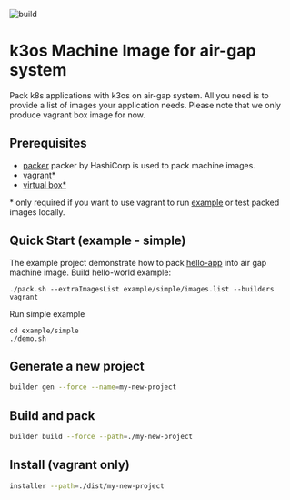 ![build](https://github.com/zodiac1214/kcap/workflows/Go/badge.svg)
# k3os Machine Image for air-gap system

Pack k8s applications with k3os on air-gap system. All you need is to provide a list of images your application needs. Please note that we only produce vagrant box image for now.

## Prerequisites
* [packer](https://www.packer.io/)
packer by HashiCorp is used to pack machine images.
* [vagrant*](https://www.vagrantup.com/)
* [virtual box*](https://www.virtualbox.org/)

\* only required if you want to use vagrant to run [example](example) or test packed images locally.
## Quick Start (example - simple)
The example project demonstrate how to pack [hello-app](https://github.com/GoogleCloudPlatform/kubernetes-engine-samples/tree/master/hello-app) into air gap machine image.
Build hello-world example:
```
./pack.sh --extraImagesList example/simple/images.list --builders vagrant
```

Run simple example
```
cd example/simple
./demo.sh
```

## Generate a new project
```bash
builder gen --force --name=my-new-project
```
## Build and pack 
```bash
builder build --force --path=./my-new-project
```

## Install (vagrant only)
```bash
installer --path=./dist/my-new-project 

```
